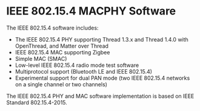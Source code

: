 # IEEE 802.15.4 MACPHY Software

The IEEE 802.15.4 software includes:

-   The IEEE 802.15.4 PHY supporting Thread 1.3.x and Thread 1.4.0 with OpenThread, and Matter over Thread
-   IEEE 802.15.4 MAC supporting Zigbee
-   Simple MAC \(SMAC\)
-   Low-level IEEE 802.15.4 radio mode test software
-   Multiprotocol support \(Bluetooth LE and IEEE 802.15.4\)
-   Experimental support for dual PAN mode \(two IEEE 802.15.4 networks on a single channel or two channels\)

The IEEE 802.15.4 PHY and MAC software implementation is based on IEEE Standard 802.15.4-2015.


